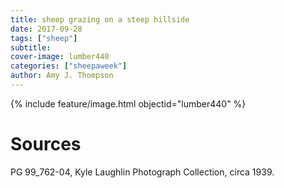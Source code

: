 ```yaml
---
title: sheep grazing on a steep hillside
date: 2017-09-28
tags: ["sheep"]
subtitle: 
cover-image: lumber440
categories: ["sheepaweek"]
author: Amy J. Thompson
---
```


{% include feature/image.html objectid="lumber440" %}

# Sources

PG 99_762-04, Kyle Laughlin Photograph Collection, circa 1939.
